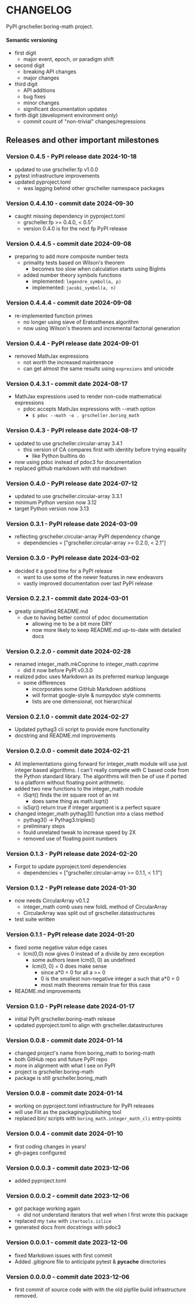 # CHANGELOG

PyPI grscheller.boring-math project.

#### Semantic versioning

* first digit
  * major event, epoch, or paradigm shift
* second digit
  * breaking API changes
  * major changes
* third digit
  * API additions
  * bug fixes
  * minor changes
  * significant documentation updates
* forth digit (development environment only)
  * commit count of "non-trivial" changes/regressions

## Releases and other important milestones

### Version 0.4.5 - PyPI release date 2024-10-18

* updated to use grscheller.fp v1.0.0
* pytest infrastructure improvements
* updated pyproject.toml
  * was lagging behind other grscheller namespace packages

### Version 0.4.4.10 - commit date 2024-09-30

* caught missing dependency in pyproject.toml
  * grscheller.fp >= 0.4.0, < 0.5"
  * version 0.4.0 is for the next fp PyPI release

### Version 0.4.4.5 - commit date 2024-09-08

* preparing to add more composite number tests
  * primality tests based on Wilson's theorem
    * becomes too slow when calculation starts using BigInts
  * added number theory symbols functions
    * implemented: `legendre_symbol(a, p)`
    * implemented: `jacobi_symbol(a, n)`

### Version 0.4.4.4 - commit date 2024-09-08

* re-implemented function primes
  * no longer using sieve of Eratosthenes algorithm
  * now using Wilson's theorem and incremental factorial generation

### Version 0.4.4 - PyPI release date 2024-09-01

* removed MathJax expressions
  * not worth the increased maintenance
  * can get almost the same results using `expresions` and unicode

### Version 0.4.3.1 - commit date 2024-08-17

* MathJax expressions used to render non-code mathematical expressions
  * pdoc accepts MathJax expressions with --math option
    * `$ pdoc --math -o . grscheller.boring_math`

### Version 0.4.3 - PyPI release date 2024-08-17

* updated to use grscheller.circular-array 3.4.1
  * this version of CA compares first with identity before trying equality
    * like Python builtins do
* now using pdoc instead of pdoc3 for documentation
* replaced github markdown with std markdown

### Version 0.4.0 - PyPI release date 2024-07-12

* updated to use grscheller.circular-array 3.3.1
* minimum Python version now 3.12
* target Python version now 3.13

### Version 0.3.1 - PyPI release date 2024-03-09

* reflecting grscheller.circular-array PyPI dependency change
  * dependencies = ["grscheller.circular-array >= 0.2.0, < 2.1"]

### Version 0.3.0 - PyPI release date 2024-03-02

* decided it a good time for a PyPI release
  * want to use some of the newer features in new endeavors
  * vastly improved documentation over last PyPI release

### Version 0.2.2.1 - commit date 2024-03-01

* greatly simplified README.md
  * due to having better control of pdoc documentation
    * allowing me to be a bit more DRY
    * now more likely to keep README.md up-to-date with detailed docs

### Version 0.2.2.0 - commit date 2024-02-28

* renamed integer_math.mkCoprime to integer_math.coprime
  * did it now before PyPI v0.3.0
* realized pdoc uses Markdown as its preferred markup language
  * some differences
    * incorporates some GitHub Markdown additions
    * will format google-style & numpydoc style comments
    * lists are one dimensional, not hierarchical

### Version 0.2.1.0 - commit date 2024-02-27

* Updated pythag3 cli script to provide more functionality
* docstring and README.md improvements

### Version 0.2.0.0 - commit date 2024-02-21

* All implementations going forward for integer_math module will use
  just integer based algorithms. I can't really compete with C based
  code from the Python standard library. The algorithms will then be
  of use if ported to a platform without floating point arithmetic.
* added two new functions to the integer_math module
  * iSqrt() finds the int square root of an int
    * does same thing as math.isqrt()
  * isSqr() return true if integer argument is a perfect square
* changed integer_math pythag3() function into a class method
  * pythag3() -> Pythag3.triples() 
  * preliminary steps
  * fould unrelated tweak to increase speed by 2X
  * removed use of floating point numbers

### Version 0.1.3 - PyPI release date 2024-02-20

* Forgot to update pyproject.toml dependencies
  * dependencies = ["grscheller.circular-array >= 0.1.1, < 1.1"]

### Version 0.1.2 - PyPI release date 2024-01-30

* now needs CircularArray v0.1.2
  * integer_math comb uses new foldL method of CircularArray
  * CircularArray was split out of grscheller.datastructures
* test suite written

### Version 0.1.1 - PyPI release date 2024-01-20

* fixed some negative value edge cases
  * lcm(0,0) now gives 0 instead of a divide by zero exception
    * some authors leave lcm(0, 0) as undefined
    * lcm(0, 0) = 0 does make sense
      * since a*0 = 0 for all a >= 0
      * 0 is the smallest non-negative integer a such that a*0 = 0
      * most math theorems remain true for this case
* README.md improvements

### Version 0.1.0 - PyPI release date 2024-01-17

* initial PyPI grscheller.boring-math release
* updated pyproject.toml to align with grscheller.datastructures

### Version 0.0.8 - commit date 2024-01-14

* changed project's name from boring_math to boring-math
* both GitHub repo and future PyPI repo
* more in alignment with what I see on PyPI
* project is grscheller.boring-math
* package is still grscheller.boring_math

### Version 0.0.8 - commit date 2024-01-14

* working on pyproject.toml infrastructure for PyPI releases
* will use Flit as the packaging/publishing tool
* replaced bin/ scripts with `boring_math.integer_math_cli` entry-points

### Version 0.0.4 - commit date 2024-01-10

* first coding changes in years!
* gh-pages configured

### Version 0.0.0.3 - commit date 2023-12-06

* added pyproject.toml

### Version 0.0.0.2 - commit date 2023-12-06

* got package working again
  * did not understand iterators that well when I first wrote this package
* replaced my `take` with `itertools.islice`
* generated docs from docstrings with pdoc3

### Version 0.0.0.1 - commit date 2023-12-06

* fixed Markdown issues with first commit
* Added .gitignore file to anticipate pytest & __pycache__ directories
 
### Version 0.0.0.0 - commit date 2023-12-06

* first commit of source code with with the old pipfile build
  infrastructure removed.
